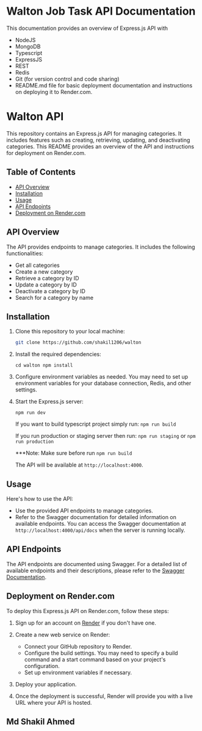 # Walton Job Task API Documentation

This documentation provides an overview of  Express.js API with 
-  NodeJS
-   MongoDB
-   Typescript
-   ExpressJS
-   REST
-   Redis
-   Git (for version control and code sharing)
-   README.md file for basic deployment documentation and instructions on deploying it to Render.com.

# Walton API

This repository contains an Express.js API for managing categories. It includes features such as creating, retrieving, updating, and deactivating categories. This README provides an overview of the API and instructions for deployment on Render.com.

## Table of Contents

- [API Overview](#api-overview)
- [Installation](#installation)
- [Usage](#usage)
- [API Endpoints](#api-endpoints)
- [Deployment on Render.com](#deployment-on-rendercom)

## API Overview

The API provides endpoints to manage categories. It includes the following functionalities:

- Get all categories
- Create a new category
- Retrieve a category by ID
- Update a category by ID
- Deactivate a category by ID
- Search for a category by name

## Installation

1. Clone this repository to your local machine:

   ```bash
   git clone https://github.com/shakil1206/walton
2.  Install the required dependencies:
        
    `cd walton npm install` 
    
3.  Configure environment variables as needed. You may need to set up environment variables for your database connection, Redis, and other settings.
    
4.  Start the Express.js server:
    
    `npm run dev` 
    
    If you want to build typescript project simply run:
    `npm run build`
    
    If you run production or staging server then run:
    `npm run staging` or `npm run production`
    
    ***Note: Make sure before run `npm run build`
    
    The API will be available at `http://localhost:4000`.
    
## Usage

Here's how to use the API:

-   Use the provided API endpoints to manage categories.
-   Refer to the Swagger documentation for detailed information on available endpoints. You can access the Swagger documentation at `http://localhost:4000/api/docs` when the server is running locally.

## API Endpoints

The API endpoints are documented using Swagger. For a detailed list of available endpoints and their descriptions, please refer to the [Swagger Documentation](https://chat.openai.com/c/4361c7a4-a970-4521-b7f0-b1bb994064ea#).

## Deployment on Render.com

To deploy this Express.js API on Render.com, follow these steps:

1.  Sign up for an account on [Render](https://render.com/) if you don't have one.
    
2.  Create a new web service on Render:
    
    -   Connect your GitHub repository to Render.
    -   Configure the build settings. You may need to specify a build command and a start command based on your project's configuration.
    -   Set up environment variables if necessary.
3.  Deploy your application.
    
4.  Once the deployment is successful, Render will provide you with a live URL where your API is hosted.
   
## Md Shakil Ahmed
